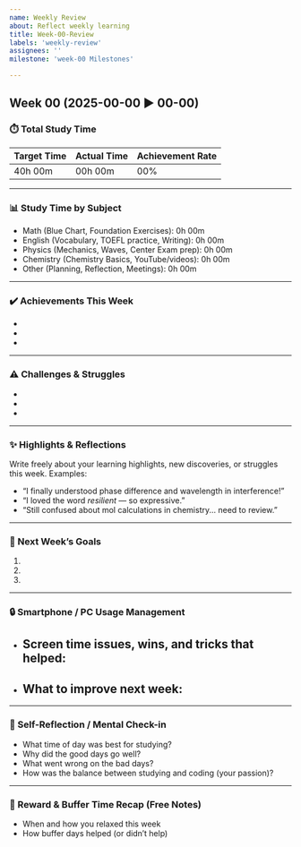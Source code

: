 ```yaml
---
name: Weekly Review
about: Reflect weekly learning
title: Week-00-Review
labels: 'weekly-review'
assignees: ''
milestone: 'week-00 Milestones'

---
```


## Week 00 (2025-00-00 ▶ 00-00)

### ⏱️ Total Study Time
| Target Time | Actual Time | Achievement Rate |
|-------------|-------------|------------------|
| 40h 00m     | 00h 00m     | 00%              |

---

### 📊 Study Time by Subject
- Math (Blue Chart, Foundation Exercises): 0h 00m
- English (Vocabulary, TOEFL practice, Writing): 0h 00m
- Physics (Mechanics, Waves, Center Exam prep): 0h 00m
- Chemistry (Chemistry Basics, YouTube/videos): 0h 00m
- Other (Planning, Reflection, Meetings): 0h 00m

---

### ✔️ Achievements This Week
- 
- 
- 

---

### ⚠️ Challenges & Struggles
- 
- 
- 

---

### ✨ Highlights & Reflections
Write freely about your learning highlights, new discoveries, or struggles this week.
Examples:  
- “I finally understood phase difference and wavelength in interference!”  
- “I loved the word *resilient* — so expressive.”  
- “Still confused about mol calculations in chemistry... need to review.”  

---

### 📅 Next Week’s Goals
1. 
2. 
3. 

---

### 🔒 Smartphone / PC Usage Management
- Screen time issues, wins, and tricks that helped:
  - 
- What to improve next week:
  - 

---

### 🧠 Self-Reflection / Mental Check-in
- What time of day was best for studying?
- Why did the good days go well?
- What went wrong on the bad days?
- How was the balance between studying and coding (your passion)?

---

### 🎁 Reward & Buffer Time Recap (Free Notes)
- When and how you relaxed this week
- How buffer days helped (or didn’t help)
